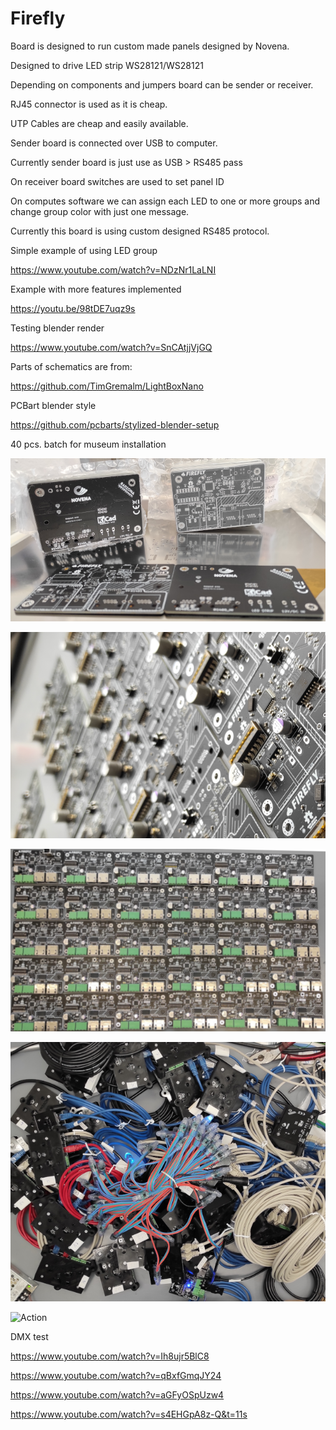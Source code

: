 # Firefly

Board is designed to run custom made panels designed by Novena.

Designed to drive LED strip WS28121/WS28121

Depending on components and jumpers board can be sender or receiver. 

RJ45 connector is used as it is cheap.

UTP Cables are cheap and easily available.

Sender board is connected over USB to computer.

Currently sender board is just use as USB > RS485 pass

On receiver board switches are used to set panel ID

On computes software we can assign each LED to one or more groups and change group color with just one message.

Currently this board is using custom designed RS485 protocol.

Simple example of using LED group

https://www.youtube.com/watch?v=NDzNr1LaLNI

Example with more features implemented

https://youtu.be/98tDE7uqz9s

Testing blender render 

https://www.youtube.com/watch?v=SnCAtjjVjGQ

Parts of schematics are from:

https://github.com/TimGremalm/LightBoxNano

PCBart blender style

https://github.com/pcbarts/stylized-blender-setup

40 pcs. batch for museum installation

![Stencil](pictures/Firefly_almost_ready_3.png)

![Half](pictures/Firefly_almost_ready_7.png)

![40](pictures/Firefly_almost_ready_r.png)

![Done](pictures/Firefly_almost_ready_200m.png)

![Action](https://github.com/intergalaktik/firefly/blob/main/pictures/FireFly_Action.png)

DMX test

https://www.youtube.com/watch?v=Ih8ujr5BlC8

https://www.youtube.com/watch?v=qBxfGmqJY24

https://www.youtube.com/watch?v=aGFyOSpUzw4

https://www.youtube.com/watch?v=s4EHGpA8z-Q&t=11s
